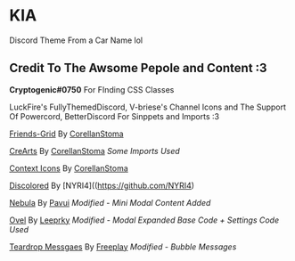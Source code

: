 # KIA
Discord Theme From a Car Name lol

## Credit To The Awsome Pepole and Content :3
**Cryptogenic#0750** For FInding CSS Classes

LuckFire's FullyThemedDiscord, V-briese's Channel Icons and The Support Of Powercord, BetterDiscord For Sinppets and Imports :3

[Friends-Grid](https://github.com/CorellanStoma/Friends-Grid) By [CorellanStoma](https://github.com/CorellanStoma)

[CreArts](https://github.com/CorellanStoma/CreArts-Discord) By [CorellanStoma](https://github.com/CorellanStoma) *Some Imports Used*

[Context Icons](https://github.com/CorellanStoma/Context-Icons) By [CorellanStoma](https://github.com/CorellanStoma)

[Discolored](https://github.com/NYRI4/Discolored) By [NYRI4]((https://github.com/NYRI4)

[Nebula](https://github.com/Pavui/Nebula) By [Pavui](https://github.com/Pavui) *Modified - Mini Modal Content Added*

[Ovel](https://github.com/leeprky/Ovel) By [Leeprky](https://github.com/leeprky) *Modified - Modal Expanded Base Code + Settings Code Used*

[Teardrop Messgaes](https://userstyles.world/style/13/discord-teardrop-messages) By [Freeplay](https://codeberg.org/Freeplay) *Modified - Bubble Messages*
